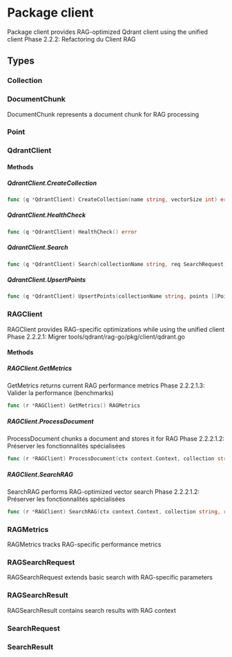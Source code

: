 # Package client

Package client provides RAG-optimized Qdrant client using the unified client
Phase 2.2.2: Refactoring du Client RAG


## Types

### Collection

### DocumentChunk

DocumentChunk represents a document chunk for RAG processing


### Point

### QdrantClient

#### Methods

##### QdrantClient.CreateCollection

```go
func (q *QdrantClient) CreateCollection(name string, vectorSize int) error
```

##### QdrantClient.HealthCheck

```go
func (q *QdrantClient) HealthCheck() error
```

##### QdrantClient.Search

```go
func (q *QdrantClient) Search(collectionName string, req SearchRequest) ([]SearchResult, error)
```

##### QdrantClient.UpsertPoints

```go
func (q *QdrantClient) UpsertPoints(collectionName string, points []Point) error
```

### RAGClient

RAGClient provides RAG-specific optimizations while using the unified client
Phase 2.2.2.1: Migrer tools/qdrant/rag-go/pkg/client/qdrant.go


#### Methods

##### RAGClient.GetMetrics

GetMetrics returns current RAG performance metrics
Phase 2.2.2.1.3: Valider la performance (benchmarks)


```go
func (r *RAGClient) GetMetrics() RAGMetrics
```

##### RAGClient.ProcessDocument

ProcessDocument chunks a document and stores it for RAG
Phase 2.2.2.1.2: Préserver les fonctionnalités spécialisées


```go
func (r *RAGClient) ProcessDocument(ctx context.Context, collection string, docID string, content string, metadata map[string]interface{}) error
```

##### RAGClient.SearchRAG

SearchRAG performs RAG-optimized vector search
Phase 2.2.2.1.2: Préserver les fonctionnalités spécialisées


```go
func (r *RAGClient) SearchRAG(ctx context.Context, collection string, req RAGSearchRequest) (*RAGSearchResult, error)
```

### RAGMetrics

RAGMetrics tracks RAG-specific performance metrics


### RAGSearchRequest

RAGSearchRequest extends basic search with RAG-specific parameters


### RAGSearchResult

RAGSearchResult contains search results with RAG context


### SearchRequest

### SearchResult

